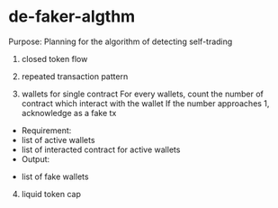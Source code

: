 # de-faker-algthm
Purpose: Planning for the algorithm of detecting self-trading

1. closed token flow

2. repeated transaction pattern

3. wallets for single contract
For every wallets, count the number of contract which interact with the wallet
If the number approaches 1, acknowledge as a fake tx
* Requirement:
 * list of active wallets
 * list of interacted contract for active wallets
* Output:
 - list of fake wallets

4. liquid token cap
